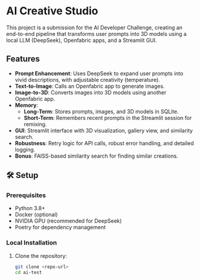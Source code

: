 # AI Creative Studio

This project is a submission for the AI Developer Challenge, creating an end-to-end pipeline that transforms user prompts into 3D models using a local LLM (DeepSeek), Openfabric apps, and a Streamlit GUI.

## Features
- **Prompt Enhancement**: Uses DeepSeek to expand user prompts into vivid descriptions, with adjustable creativity (temperature).
- **Text-to-Image**: Calls an Openfabric app to generate images.
- **Image-to-3D**: Converts images into 3D models using another Openfabric app.
- **Memory**:
  - **Long-Term**: Stores prompts, images, and 3D models in SQLite.
  - **Short-Term**: Remembers recent prompts in the Streamlit session for remixing.
- **GUI**: Streamlit interface with 3D visualization, gallery view, and similarity search.
- **Robustness**: Retry logic for API calls, robust error handling, and detailed logging.
- **Bonus**: FAISS-based similarity search for finding similar creations.

## 🛠 Setup

### Prerequisites
- Python 3.8+
- Docker (optional)
- NVIDIA GPU (recommended for DeepSeek)
- Poetry for dependency management

### Local Installation
1. Clone the repository:
   ```bash
   git clone <repo-url>
   cd ai-test